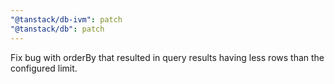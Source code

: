 ```yaml
---
"@tanstack/db-ivm": patch
"@tanstack/db": patch
---
```


Fix bug with orderBy that resulted in query results having less rows than the configured limit.
